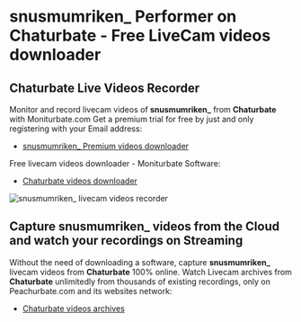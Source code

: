# snusmumriken_ Performer on Chaturbate - Free LiveCam videos downloader

## Chaturbate Live Videos Recorder

Monitor and record livecam videos of **snusmumriken_** from **Chaturbate** with Moniturbate.com
Get a premium trial for free by just and only registering with your Email address:
* [snusmumriken_ Premium videos downloader](https://moniturbate.com/request-demo-licence-key.html)

Free livecam videos downloader - Moniturbate Software:
* [Chaturbate videos downloader](https://moniturbate.com/moniturbate-download-software.html)

![snusmumriken_ livecam videos recorder](https://peachurnet.com/templates/moniturbate-software.png)


## Capture snusmumriken_ videos from the Cloud and watch your recordings on Streaming

Without the need of downloading a software, capture **snusmumriken_** livecam videos from **Chaturbate** 100% online.
Watch Livecam archives from **Chaturbate** unlimitedly from thousands of existing recordings, only on Peachurbate.com and its websites network:
* [Chaturbate videos archives](https://peachurnet.com/)